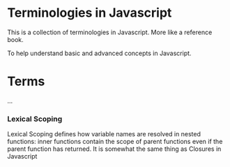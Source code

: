 Terminologies in Javascript
======
This is a collection of terminologies in Javascript. More like a reference book.

To help understand basic and advanced concepts in Javascript.

# Terms

...
### Lexical Scoping
Lexical Scoping defines how variable names are resolved in nested functions: inner functions contain the scope of parent functions even if the parent function has returned. It is somewhat the same thing as Closures in Javascript
